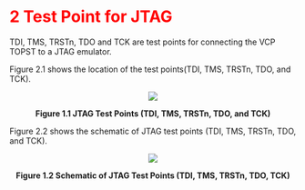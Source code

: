 <h1 style="color:red">
  2 Test Point for JTAG
</h1>


TDI, TMS, TRSTn, TDO and TCK are test points for connecting the VCP TOPST to a JTAG emulator.  

Figure 2.1 shows the location of the test points(TDI, TMS, TRSTn, TDO, and TCK).
<p align="center"><img src="https://github.com/Topst-Dev/Documentation/assets/161264431/6467e48b-76d0-4ba8-b3f6-65b1deccdf20"></p>
<p align="center"><strong>Figure 1.1 JTAG Test Points (TDI, TMS, TRSTn, TDO, and TCK)</strong></p>


Figure 2.2 shows the schematic of JTAG test points (TDI, TMS, TRSTn, TDO, and TCK).  
<p align="center"><img src="https://github.com/Topst-Dev/Documentation/assets/161264431/813bc3e5-bed5-47b6-937f-dc1c94705478"></p>
<p align="center"><strong>Figure 1.2 Schematic of JTAG Test Points (TDI, TMS, TRSTn, TDO, TCK)</strong></p>
